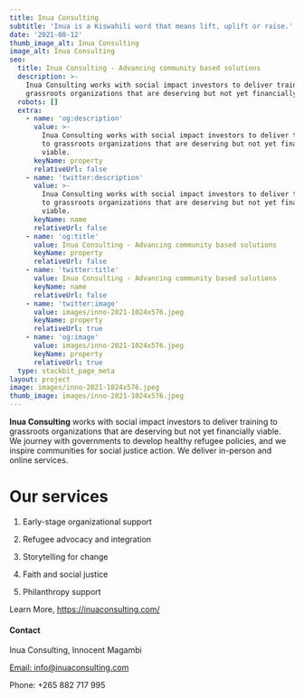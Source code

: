 ```yaml
---
title: Inua Consulting
subtitle: 'Inua is a Kiswahili word that means lift, uplift or raise.'
date: '2021-08-12'
thumb_image_alt: Inua Consulting
image_alt: Inua Consulting
seo:
  title: Inua Consulting - Advancing community based solutions
  description: >-
    Inua Consulting works with social impact investors to deliver training to
    grassroots organizations that are deserving but not yet financially viable.
  robots: []
  extra:
    - name: 'og:description'
      value: >-
        Inua Consulting works with social impact investors to deliver training
        to grassroots organizations that are deserving but not yet financially
        viable.
      keyName: property
      relativeUrl: false
    - name: 'twitter:description'
      value: >-
        Inua Consulting works with social impact investors to deliver training
        to grassroots organizations that are deserving but not yet financially
        viable.
      keyName: name
      relativeUrl: false
    - name: 'og:title'
      value: Inua Consulting - Advancing community based solutions
      keyName: property
      relativeUrl: false
    - name: 'twitter:title'
      value: Inua Consulting - Advancing community based solutions
      keyName: name
      relativeUrl: false
    - name: 'twitter:image'
      value: images/inno-2021-1024x576.jpeg
      keyName: property
      relativeUrl: true
    - name: 'og:image'
      value: images/inno-2021-1024x576.jpeg
      keyName: property
      relativeUrl: true
  type: stackbit_page_meta
layout: project
image: images/inno-2021-1024x576.jpeg
thumb_image: images/inno-2021-1024x576.jpeg
---
```

**Inua Consulting** works with social impact investors to deliver training to grassroots organizations that are deserving but not yet financially viable. We journey with governments to develop healthy refugee policies, and we inspire communities for social justice action. We deliver in-person and online services.

# Our services

1.  Early-stage organizational support

2.  Refugee advocacy and integration

3.  Storytelling for change

4.  Faith and social justice

5.  Philanthropy support

Learn More, <https://inuaconsulting.com/>

#### Contact

Inua Consulting, Innocent Magambi

[Email: info@inuaconsulting.com](mailto:info@inuaconsulting.com)

Phone: +265 882 717 995
